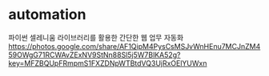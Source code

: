 # automation
파이썬 셀레니움 라이브러리를 활용한 간단한 웹 업무 자동화
https://photos.google.com/share/AF1QipM4PysCsMSJvWnHEnu7MCJnZM459OWgG71RCWAvZExNV9StNn88Sl5j5W7BlKA52g?key=MFZBQUpFRmpmS1FXZDNpWTBtdVQ3UjRxOElYUWxn
